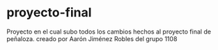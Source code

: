 # proyecto-final
Proyecto en el cual subo todos los cambios hechos al proyecto final de peñaloza.
creado por Aarón Jiménez Robles del grupo 1108
